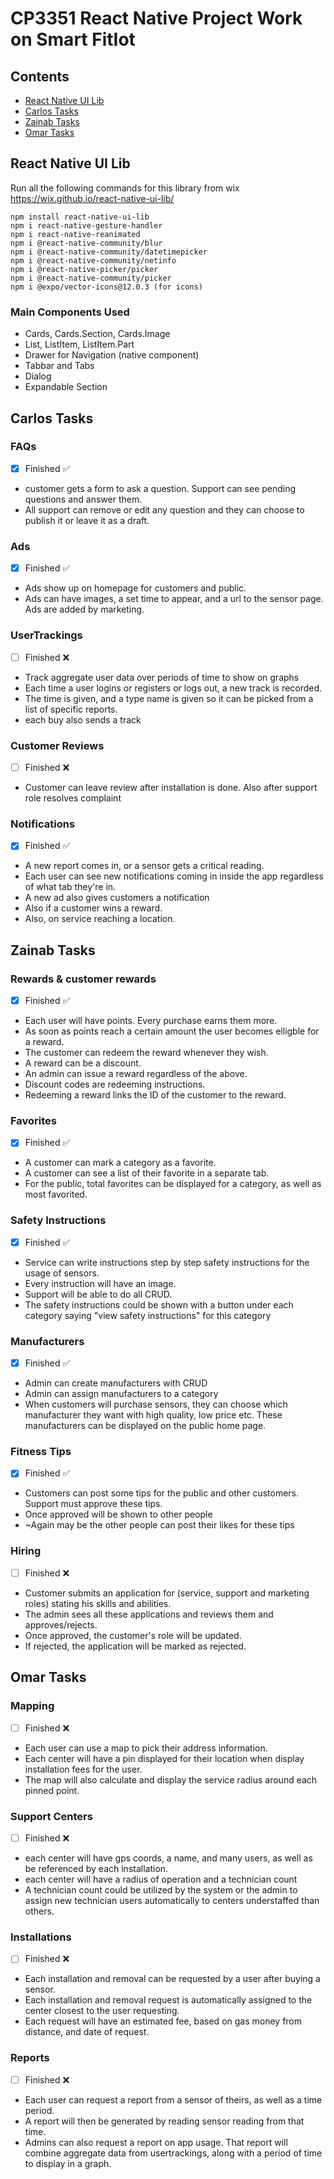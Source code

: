 # CP3351 React Native Project Work on Smart FitIot

## Contents
* [React Native UI Lib](#react-native-ui-lib)
* [Carlos Tasks](#carlos-tasks)
* [Zainab Tasks](#zainab-tasks)
* [Omar Tasks](#omar-tasks)
## React Native UI Lib
Run all the following commands for this library from wix https://wix.github.io/react-native-ui-lib/
```
npm install react-native-ui-lib
npm i react-native-gesture-handler
npm i react-native-reanimated
npm i @react-native-community/blur
npm i @react-native-community/datetimepicker
npm i @react-native-community/netinfo
npm i @react-native-picker/picker
npm i @react-native-community/picker
npm i @expo/vector-icons@12.0.3 (for icons)
```
### Main Components Used
* Cards, Cards.Section, Cards.Image
* List, ListItem, ListItem.Part
* Drawer for Navigation (native component)
* Tabbar and Tabs
* Dialog
* Expandable Section
## Carlos Tasks
### FAQs
- [X] Finished ✅
* customer gets a form to ask a question. Support can see pending questions and answer them.
* All support can remove or edit any question and they can choose to publish it or leave it as a draft.
### Ads
- [X] Finished ✅
* Ads show up on homepage for customers and public.
* Ads can have images, a set time to appear, and a url to the sensor page. Ads are added by marketing.
### UserTrackings
- [ ] Finished ❌
* Track aggregate user data over periods of time to show on graphs
* Each time a user logins or registers or logs out, a new track is recorded. 
* The time is given, and a type name is given so it can be picked from a list of specific reports.
* each buy also sends a track
### Customer Reviews
- [ ] Finished ❌
* Customer can leave review after installation is done. Also after support role resolves complaint
### Notifications
- [x] Finished ✅
* A new report comes in, or a sensor gets a critical reading. 
* Each user can see new notifications coming in inside the app regardless of what tab they're in. 
* A new ad also gives customers a notification
* Also if a customer wins a reward.
* Also, on service reaching a location.
## Zainab Tasks
### Rewards & customer rewards
- [x] Finished ✅
* Each user will have points. Every purchase earns them more.
* As soon as points reach a certain amount the user becomes elligble for a reward.
* The customer can redeem the reward whenever they wish.
* A reward can be a discount.
* An admin can issue a reward regardless of the above.
* Discount codes are redeeming instructions.
* Redeeming a reward links the ID of the customer to the reward.
### Favorites
- [x] Finished ✅
* A customer can mark a category as a favorite.
* A customer can see a list of their favorite in a separate tab.
* For the public, total favorites can be displayed for a category, as well as most favorited.
### Safety Instructions
- [x] Finished ✅
* Service can write instructions step by step safety instructions for the usage of sensors.
* Every instruction will have an image.
* Support will be able to do all CRUD.
* The safety instructions could be shown with a button under each category saying "view safety instructions" for this category
### Manufacturers
- [x] Finished ✅
* Admin can create manufacturers with CRUD 
* Admin can assign manufacturers to a category
* When customers will purchase sensors, they can choose which manufacturer they want with high quality, low price etc. These manufacturers can be displayed on the public home page.
### Fitness Tips
- [x] Finished ✅
* Customers can post some tips for the public and other customers. Support must approve these tips.
* Once approved will be shown to other people
* ~Again may be the other people can post their likes for these tips
### Hiring
- [ ] Finished ❌
* Customer submits an application for (service, support and marketing roles) stating his skills and abilities.
* The admin sees all these applications and reviews them and approves/rejects.
* Once approved, the customer's role will be updated.
* If rejected, the application will be marked as rejected. 
## Omar Tasks
### Mapping 
- [ ] Finished ❌
* Each user can use a map to pick their address information.
* Each center will have a pin displayed for their location when display installation fees for the user.
* The map will also calculate and display the service radius around each pinned point.
### Support Centers
- [ ] Finished ❌
* each center will have gps coords, a name, and many users, as well as be referenced by each installation.
* each center will have a radius of operation and a technician count
* A technician count could be utilized by the system or the admin
	to assign new technician users automatically to centers understaffed than others.
### Installations
- [ ] Finished ❌
* Each installation and removal can be requested by a user after buying a sensor.
* Each installation and removal request is automatically assigned to the center  closest to the user requesting. 
* Each request will have an estimated fee, based on gas money from distance, and date of request.
### Reports
- [ ] Finished ❌
* Each user can request a report from a sensor of theirs, as well as a time period. 
* A report will then be generated by reading sensor reading from that time.
* Admins can also request a report on app usage. That report will combine aggregate data from usertrackings, along with a period of time to display in a graph.
